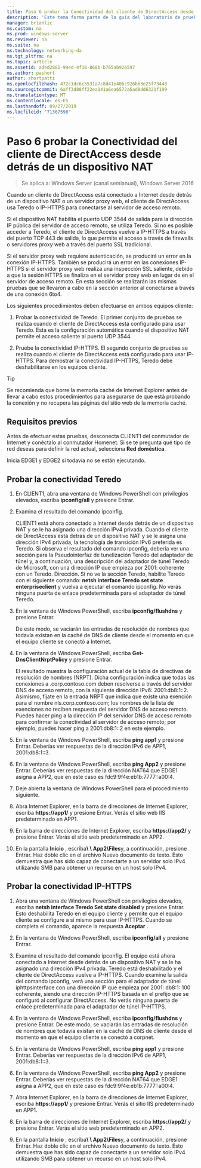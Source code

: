 ```yaml
---
title: Paso 6 probar la Conectividad del cliente de DirectAccess desde detrás de un dispositivo NAT
description: 'Este tema forma parte de la guía del laboratorio de pruebas: demostración de DirectAccess en un clúster con Windows NLB para Windows Server 2016'
manager: brianlic
ms.custom: na
ms.prod: windows-server
ms.reviewer: na
ms.suite: na
ms.technology: networking-da
ms.tgt_pltfrm: na
ms.topic: article
ms.assetid: aded2881-99ed-4f18-868b-b765ab926597
ms.author: pashort
author: shortpatti
ms.openlocfilehash: 472c1dc6c5531a7c8d41e40bc926bb3e25f73448
ms.sourcegitcommit: 6aff3d88ff22ea141a6ea6572a5ad8dd6321f199
ms.translationtype: MT
ms.contentlocale: es-ES
ms.lasthandoff: 09/27/2019
ms.locfileid: "71367598"
---
```

# <a name="step-6-test-directaccess-client-connectivity-from-behind-a-nat-device"></a>Paso 6 probar la Conectividad del cliente de DirectAccess desde detrás de un dispositivo NAT

>Se aplica a: Windows Server (canal semianual), Windows Server 2016

Cuando un cliente de DirectAccess está conectado a Internet desde detrás de un dispositivo NAT o un servidor proxy web, el cliente de DirectAccess usa Teredo o IP-HTTPS para conectarse al servidor de acceso remoto. 

Si el dispositivo NAT habilita el puerto UDP 3544 de salida para la dirección IP pública del servidor de acceso remoto, se utiliza Teredo. Si no es posible acceder a Teredo, el cliente de DirectAccess vuelve a IP-HTTPS a través del puerto TCP 443 de salida, lo que permite el acceso a través de firewalls o servidores proxy web a través del puerto SSL tradicional. 

Si el servidor proxy web requiere autenticación, se producirá un error en la conexión IP-HTTPS. También se producirá un error en las conexiones IP-HTTPS si el servidor proxy web realiza una inspección SSL saliente, debido a que la sesión HTTPS se finaliza en el servidor proxy web en lugar de en el servidor de acceso remoto. En esta sección se realizarán las mismas pruebas que se llevaron a cabo en la sección anterior al conectarse a través de una conexión 6to4.  
  
Los siguientes procedimientos deben efectuarse en ambos equipos cliente:  
  
1. Probar la conectividad de Teredo. El primer conjunto de pruebas se realiza cuando el cliente de DirectAccess está configurado para usar Teredo. Esta es la configuración automática cuando el dispositivo NAT permite el acceso saliente al puerto UDP 3544.  
  
2. Pruebe la conectividad IP-HTTPS. El segundo conjunto de pruebas se realiza cuando el cliente de DirectAccess está configurado para usar IP-HTTPS. Para demostrar la conectividad IP-HTTPS, Teredo debe deshabilitarse en los equipos cliente.  
  
> [!TIP]  
> Se recomienda que borre la memoria caché de Internet Explorer antes de llevar a cabo estos procedimientos para asegurarse de que está probando la conexión y no recupera las páginas del sitio web de la memoria caché.  
  
## <a name="prerequisites"></a>Requisitos previos

Antes de efectuar estas pruebas, desconecta CLIENT1 del conmutador de Internet y conéctalo al conmutador Homenet. Si se te pregunta qué tipo de red deseas para definir la red actual, selecciona **Red doméstica**.  
  
Inicia EDGE1 y EDGE2 si todavía no se están ejecutando.  
  
## <a name="test-teredo-connectivity"></a>Probar la conectividad Teredo  
  
1. En CLIENT1, abra una ventana de Windows PowerShell con privilegios elevados, escriba **ipconfig/all** y presione Entrar.  
  
2. Examina el resultado del comando ipconfig.  
  
   CLIENT1 está ahora conectado a Internet desde detrás de un dispositivo NAT y se le ha asignado una dirección IPv4 privada. Cuando el cliente de DirectAccess está detrás de un dispositivo NAT y se le asigna una dirección IPv4 privada, la tecnología de transición IPv6 preferida es Teredo. Si observa el resultado del comando ipconfig, debería ver una sección para la Pseudointerfaz de tunelización Teredo del adaptador de túnel y, a continuación, una descripción del adaptador de túnel Teredo de Microsoft, con una dirección IP que empieza por 2001: coherente con un Teredo. Dirección. Si no ve la sección Teredo, habilite Teredo con el siguiente comando: **netsh interface Teredo set state enterpriseclient** y vuelva a ejecutar el comando ipconfig. No verás ninguna puerta de enlace predeterminada para el adaptador de túnel Teredo.  
  
3. En la ventana de Windows PowerShell, escriba **ipconfig/flushdns** y presione Entrar.  
  
   De este modo, se vaciarán las entradas de resolución de nombres que todavía existan en la caché de DNS de cliente desde el momento en que el equipo cliente se conectó a Internet.  
  
4. En la ventana de Windows PowerShell, escriba **Get-DnsClientNrptPolicy** y presione Entrar.  
  
   El resultado muestra la configuración actual de la tabla de directivas de resolución de nombres (NRPT). Dicha configuración indica que todas las conexiones a .corp.contoso.com deben resolverse a través del servidor DNS de acceso remoto, con la siguiente dirección IPv6: 2001:db8:1::2. Asimismo, fíjate en la entrada NRPT que indica que existe una exención para el nombre nls.corp.contoso.com; los nombres de la lista de exenciones no reciben respuesta del servidor DNS de acceso remoto. Puedes hacer ping a la dirección IP del servidor DNS de acceso remoto para confirmar la conectividad al servidor de acceso remoto; por ejemplo, puedes hacer ping a 2001:db8:1::2 en este ejemplo.  
  
5. En la ventana de Windows PowerShell, escriba **ping app1** y presione Entrar. Deberías ver respuestas de la dirección IPv6 de APP1, 2001:db8:1::3.  
  
6. En la ventana de Windows PowerShell, escriba **ping App2** y presione Entrar. Deberías ver respuestas de la dirección NAT64 que EDGE1 asigna a APP2, que en este caso es fdc9:9f4e:eb1b:7777::a00:4.  
  
7. Deje abierta la ventana de Windows PowerShell para el procedimiento siguiente.  
  
8. Abra Internet Explorer, en la barra de direcciones de Internet Explorer, escriba **https://app1/** y presione Entrar. Verás el sitio web IIS predeterminado en APP1.  
  
9. En la barra de direcciones de Internet Explorer, escriba **https://app2/** y presione Entrar. Verás el sitio web predeterminado en APP2.  
  
10. En la pantalla **Inicio** , escriba<strong>\\ \ App2\Files</strong>y, a continuación, presione Entrar. Haz doble clic en el archivo Nuevo documento de texto. Esto demuestra que has sido capaz de conectarte a un servidor solo IPv4 utilizando SMB para obtener un recurso en un host solo IPv4.  
  
## <a name="test-ip-https-connectivity"></a>Probar la conectividad IP-HTTPS  
  
1. Abra una ventana de Windows PowerShell con privilegios elevados, escriba **netsh interface Teredo Set state disabled** y presione Entrar. Esto deshabilita Teredo en el equipo cliente y permite que el equipo cliente se configure a sí mismo para usar IP-HTTPS. Cuando se completa el comando, aparece la respuesta **Aceptar** .  
  
2. En la ventana de Windows PowerShell, escriba **ipconfig/all** y presione Entrar.  
  
3. Examina el resultado del comando ipconfig. El equipo está ahora conectado a Internet desde detrás de un dispositivo NAT y se le ha asignado una dirección IPv4 privada. Teredo está deshabilitado y el cliente de DirectAccess vuelve a IP-HTTPS. Cuando examine la salida del comando ipconfig, verá una sección para el adaptador de túnel iphttpsinterface con una dirección IP que empieza por 2001: db8:1: 100 coherente, siendo una dirección IP-HTTPS basada en el prefijo que se configuró al configurar DirectAccess. No verás ninguna puerta de enlace predeterminada para el adaptador de túnel IP-HTTPS.  
  
4. En la ventana de Windows PowerShell, escriba **ipconfig/flushdns** y presione Entrar. De este modo, se vaciarán las entradas de resolución de nombres que todavía existan en la caché de DNS de cliente desde el momento en que el equipo cliente se conectó a corpnet.  
  
5. En la ventana de Windows PowerShell, escriba **ping app1** y presione Entrar. Deberías ver respuestas de la dirección IPv6 de APP1, 2001:db8:1::3.  
  
6. En la ventana de Windows PowerShell, escriba **ping App2** y presione Entrar. Deberías ver respuestas de la dirección NAT64 que EDGE1 asigna a APP2, que en este caso es fdc9:9f4e:eb1b:7777::a00:4.  
  
7. Abra Internet Explorer, en la barra de direcciones de Internet Explorer, escriba **https://app1/** y presione Entrar. Verás el sitio IIS predeterminado en APP1.  
  
8. En la barra de direcciones de Internet Explorer, escriba **https://app2/** y presione Entrar. Verás el sitio web predeterminado en APP2.  
  
9. En la pantalla **Inicio** , escriba<strong>\\ \ App2\Files</strong>y, a continuación, presione Entrar. Haz doble clic en el archivo Nuevo documento de texto. Esto demuestra que has sido capaz de conectarte a un servidor solo IPv4 utilizando SMB para obtener un recurso en un host solo IPv4.
